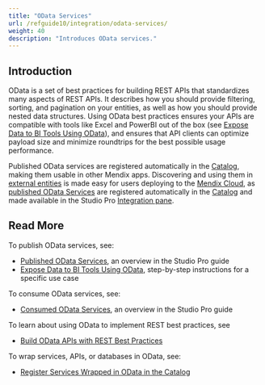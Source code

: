 ```yaml
---
title: "OData Services"
url: /refguide10/integration/odata-services/
weight: 40
description: "Introduces OData services."
---
```


## Introduction

OData is a set of best practices for building REST APIs that standardizes many aspects of REST APIs. It describes how you should provide filtering, sorting, and pagination on your entities, as well as how you should provide nested data structures. Using OData best practices ensures your APIs are compatible with tools like Excel and PowerBI out of the box (see [Expose Data to BI Tools Using OData](/howto10/integration/exposing-data-to-bi-tools-using-odata/)), and ensures that API clients can optimize payload size and minimize roundtrips for the best possible usage performance. 

Published OData services are registered automatically in the [Catalog](/catalog/), making them usable in other Mendix apps. Discovering and using them in [external entities](/refguide10/external-entities/) is made easy for users deploying to the [Mendix Cloud](/developerportal/deploy/mendix-cloud-deploy/), as [published OData Services](/refguide10/published-odata-services/) are registered automatically in the [Catalog](/catalog/) and made available in the Studio Pro [Integration pane](/refguide10/integration-pane/).

## Read More

To publish OData services, see:

* [Published OData Services](/refguide10/published-odata-services/), an overview in the Studio Pro guide
* [Expose Data to BI Tools Using OData](/howto10/integration/exposing-data-to-bi-tools-using-odata/), step-by-step instructions for a specific use case

To consume OData services, see:

* [Consumed OData Services](/refguide10/consumed-odata-services/), an overview in the Studio Pro guide

To learn about using OData to implement REST best practices, see

* [Build OData APIs with REST Best Practices](/refguide10/build-odata-apis/)

To wrap services, APIs, or databases in OData, see:

* [Register Services Wrapped in OData in the Catalog](/catalog/register/register-odata-wrapped-services/)
